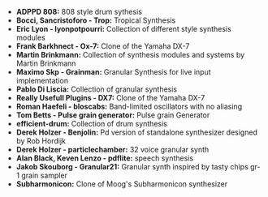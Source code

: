 * **ADPPD 808:** 808 style drum sythesis
* **Bocci, Sancristoforo - Trop:** Tropical Synthesis
* **Eric Lyon - lyonpotpourri:** Collection of different style synthesis modules
* **Frank Barkhnect - Ox-7:** Clone of the Yamaha DX-7
* **Martin Brinkmann:** Collection of synthesis modules and systems by Martin Brinkmann
* **Maximo Skp - Grainman:** Granular Synthesis for live input implementation
* **Pablo Di Liscia:** Collection of granular synthesis
* **Really Usefull Plugins - DX7:** Clone of the Yamaha DX-7
* **Roman Haefeli - bloscabs:** Band-limited oscillators with no aliasing
* **Tom Betts - Pulse grain generator:** Pulse grain Generator
* **efficient-drum:** Collection of drum synthesis
* **Derek Holzer - Benjolin:** Pd version of standalone synthesizer designed by Rob Hordijk
* **Derek Holzer - particlechamber:** 32 voice granular synth
* **Alan Black, Keven Lenzo - pdflite:** speech synthesis
* **Jakob Skouborg - Granular21:** Granular synth inspired by tasty chips gr-1 grain sampler
* **Subharmonicon:** Clone of Moog's Subharmonicon synthesizer

